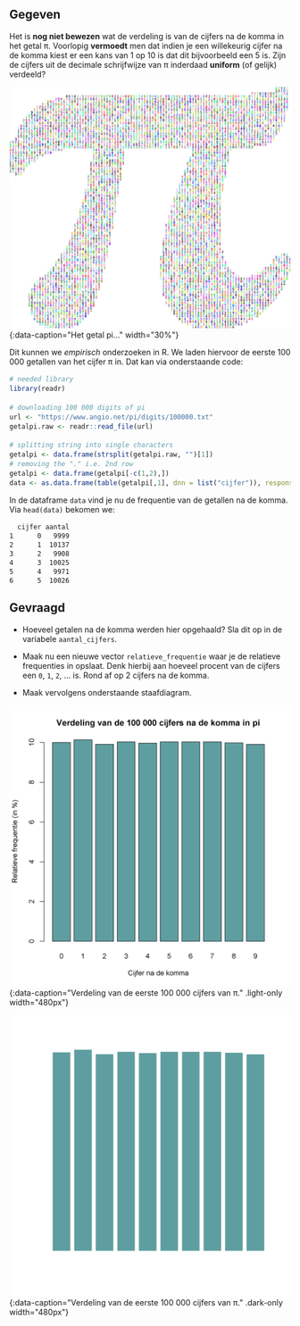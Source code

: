 ## Gegeven

Het is **nog niet bewezen** wat de verdeling is van de cijfers na de komma in het getal π. Voorlopig **vermoedt** men dat indien je een willekeurig cijfer na de komma kiest er een kans van 1 op 10 is dat dit bijvoorbeeld een 5 is. Zijn de cijfers uit de decimale schrijfwijze van π inderdaad **uniform** (of gelijk) verdeeld?

![Het getal pi...](media/getal_pi.png "Het getal pi..."){:data-caption="Het getal pi..." width="30%"}

Dit kunnen we *empirisch* onderzoeken in R. We laden hiervoor de eerste 100 000 getallen van het cijfer π in. Dat kan via onderstaande code:

```R
# needed library
library(readr)

# downloading 100 000 digits of pi
url <- "https://www.angio.net/pi/digits/100000.txt"
getalpi.raw <- readr::read_file(url)

# splitting string into single characters
getalpi <- data.frame(strsplit(getalpi.raw, "")[1])
# removing the "." i.e. 2nd row
getalpi <- data.frame(getalpi[-c(1,2),])
data <- as.data.frame(table(getalpi[,1], dnn = list("cijfer")), responseName = "aantal")
```

In de dataframe `data` vind je nu de frequentie van de getallen na de komma. Via `head(data)` bekomen we:

```
  cijfer aantal
1      0   9999
2      1  10137
3      2   9908
4      3  10025
5      4   9971
6      5  10026
```

## Gevraagd


- Hoeveel getalen na de komma werden hier opgehaald? Sla dit op in de variabele `aantal_cijfers`.

- Maak nu een nieuwe vector `relatieve_frequentie` waar je de relatieve frequenties in opslaat. Denk hierbij aan hoeveel procent van de cijfers een `0`, `1`, `2`, ... is. Rond af op 2 cijfers na de komma.

- Maak vervolgens onderstaande staafdiagram.

![Verdeling van de eerste 100 000 cijfers van π.](media/plot.png "Verdeling van de eerste 100 000 cijfers van π."){:data-caption="Verdeling van de eerste 100 000 cijfers van π." .light-only width="480px"}

![Verdeling van de eerste 100 000 cijfers van π.](media/plot_dark.png "Verdeling van de eerste 100 000 cijfers van π."){:data-caption="Verdeling van de eerste 100 000 cijfers van π." .dark-only width="480px"}